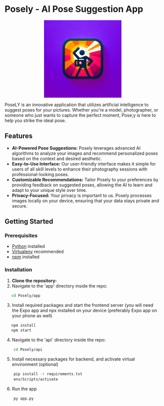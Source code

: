 # Posely - AI Pose Suggestion App

<div style="display: flex; justify-content: center; align-items:center">
    <img src="https://github.com/Jalil-g/Posely/blob/main/logo.png?raw=true" alt="Posely Logo" width="250" height="250">
</div>


PoseLY is an innovative application that utilizes artificial intelligence to suggest poses for your pictures. Whether you're a model, photographer, or someone who just wants to capture the perfect moment, Pose;y is here to help you strike the ideal pose.

## Features

- **AI-Powered Pose Suggestions:** Posely leverages advanced AI algorithms to analyze your images and recommend personalized poses based on the context and desired aesthetic.
- **Easy-to-Use Interface:** Our user-friendly interface makes it simple for users of all skill levels to enhance their photography sessions with professional-looking poses.
- **Customizable Recommendations:** Tailor Posely to your preferences by providing feedback on suggested poses, allowing the AI to learn and adapt to your unique style over time.
- **Privacy-Focused:** Your privacy is important to us. Posely processes images locally on your device, ensuring that your data stays private and secure.

## Getting Started

### Prerequisites

- [Python](https://www.python.org/) installed
- [Virtualenv](https://virtualenv.pypa.io/) recommended
- [npm](https://www.npmjs.com/package/npx) installed

### Installation

1. **Clone the repository:**
2.  Navigate to the 'app' directory inside the repo:
   ``` bash
      cd Posely/app
```
3. Install required packages and start the frontend server (you will need the Expo app and npx installed on your device (preferably Expo app on your phone as well)
```bash
   npm install
   npm start
```

4. Navigate to the 'api' directory inside the repo:
```bash
    cd Posely/api
```

5. Install necessary packages for backend, and activate virtual environment (optional)
```bash
    pip install -r requirements.txt
    env/Scripts/activate
```

6. Run the app
```bash
    py app.py
```


